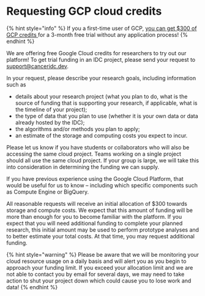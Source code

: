 # Requesting GCP cloud credits

{% hint style="info" %}
If you a first-time user of GCP, [you can get $300 of GCP credits ](https://cloud.google.com/free)for a 3-month free trial without any application process! 
{% endhint %}

We are offering free Google Cloud credits for researchers to try out our platform! To get trial funding in an IDC project, please send your request to [support@canceridc.dev](mailto:support@canceridc.dev).

In your request, please describe your research goals, including information such as 

* details about your research project \(what you plan to do, what is the source of funding that is supporting your research, if applicable, what is the timeline of your project\);
* the type of data that you plan to use \(whether it is your own data or data already hosted by the IDC\);
* the algorithms and/or methods you plan to apply;
* an estimate of the storage and computing costs you expect to incur.

Please let us know if you have students or collaborators who will also be accessing the same cloud project. Teams working on a single project should all use the same cloud project. If your group is large, we will take this into consideration in determining the funding we can supply.

If you have previous experience using the Google Cloud Platform, that would be useful for us to know – including which specific components such as Compute Engine or BigQuery.

All reasonable requests will receive an initial allocation of $300 towards storage and compute costs. We expect that this amount of funding will be more than enough for you to become familiar with the platform. If you expect that you will need additional funding to complete your planned research, this initial amount may be used to perform prototype analyses and to better estimate your total costs. At that time, you may request additional funding.

{% hint style="warning" %}
Please be aware that we will be monitoring your cloud resource usage on a daily basis and will alert you as you begin to approach your funding limit. If you exceed your allocation limit and we are not able to contact you by email for several days, we may need to take action to shut your project down which could cause you to lose work and data!
{% endhint %}

